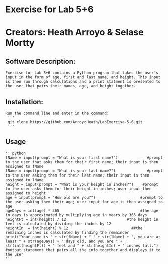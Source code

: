 # Exercise for Lab 5+6
# Creators: Heath Arroyo & Selase Mortty
## Software Description:
    Exercise for Lab 5+6 contains a Python program that takes the user's input in the form of age, first and last name, and height. This input is then run through calculations and a print statment is presented to the user that pairs their names, age, and height together.
## Installation:
    Run the command line and enter in the command:
     '''
     git clone https://github.com/ArroyoHeath/LabExercise-5-6.git
     '''
## Usage 
    '''python
    fName = input(prompt = "What is your first name?")             #prompt to the user that asks them for their first name; their input is then assigned to fName
    lName = input(prompt = "What is your last name?")              #prompt to the user asking them for their last name; their input is then assigned to lName
    height = input(prompt = "What is your height in inches?")    #prompt to the user asks them for their height in inches; user input then assigned to height
    age = input(prompt = "How old are you?")                    #prompt to the user asking them their age; user input for age is then assigned to age
    ageDays = int(age) * 365                                    #the age in days is approximated by multiplying age in years by 365 days
    heightFt = int(height) / 12                           #the height in feet is calculated by dividing the inches by 12
    heightIn  = int(height) % 12                            ##the remaining inches is calculated by finding the remainder 
    print("Your name is " + str(fName) + " " + str(lName) + ", you are at least " + str(ageDays) + " days old, and you are " + str(int(heightFt)) + " feet and " + str(heightIn) + " inches tall.") #output statement that pairs all the info together and displays it to the user
    '''